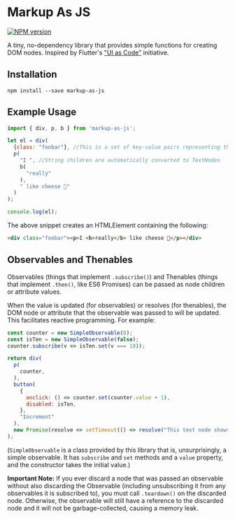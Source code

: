 # Markup As JS
[![NPM version](https://img.shields.io/npm/v/markup-as-js.svg?style=flat)](https://www.npmjs.org/package/markup-as-js)

A tiny, no-dependency library that provides simple functions for creating DOM nodes. Inspired by Flutter's ["UI as Code"](https://medium.com/dartlang/making-dart-a-better-language-for-ui-f1ccaf9f546c) initiative.

## Installation
```
npm install --save markup-as-js
```

## Example Usage
```js
import { div, p, b } from 'markup-as-js';

let el = div(
  {class: "foobar"}, //This is a set of key-value pairs representing the attributes of this node
  p(
    "I ", //String children are automatically converted to TextNodes
    b(
      "really"
    ), 
    " like cheese 🧀"
  )
);

console.log(el);
```
The above snippet creates an HTMLElement containing the following:
```html
<div class="foobar"><p>I <b>really</b> like cheese 🧀</p></div>
```

## Observables and Thenables
Observables (things that implement `.subscribe()`) and Thenables (things that implement `.then()`, like ES6 Promises) can be passed as node children or attribute values.

When the value is updated (for observables) or resolves (for thenables), the DOM node or attribute that the observable was passed to will be updated. This facilitates reactive programming. For example:

```js
const counter = new SimpleObservable(0);
const isTen = new SimpleObservable(false);
counter.subscribe(v => isTen.set(v === 10));

return div(
  p(
    counter,
  ),
  button(
    {
      onclick: () => counter.set(counter.value + 1),
      disabled: isTen,
    },
    "Increment"
  ),
  new Promise(resolve => setTimeout(() => resolve("This text node shows up after five seconds"), 5000))
);
```

(`SimpleObservable` is a class provided by this library that is, unsurprisingly, a simple observable. It has `subscribe` and `set` methods and a `value` property, and the constructor takes the initial value.)

**Important Note:** If you ever discard a node that was passed an observable without also discarding the Observable (including unsubscribing it from any observables it is subscribed to), you must call `.teardown()` on the discarded node. Otherwise, the observable will still have a reference to the discarded node and it will not be garbage-collected, causing a memory leak.
